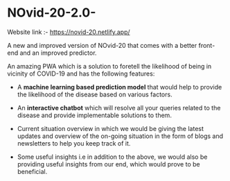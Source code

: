 # NOvid-20-2.0-

Website link :- https://novid-20.netlify.app/

A new and improved version of NOvid-20 that comes with a better front-end and an improved predictor.

An amazing PWA which is a solution to foretell the likelihood of being in vicinity of COVID-19 and has the following features:

* A **machine learning based prediction model** that would help to provide the likelihood of the disease based on various factors.

* An **interactive chatbot** which will resolve all your queries related to the disease and provide implementable solutions to them.

* Current situation overview in which we would be giving the latest updates and overview of the on-going situation in the form of blogs and newsletters to help you keep track of it.

* Some useful insights i.e in addition to the above, we would also be providing useful insights from our end, which would prove to be beneficial.



